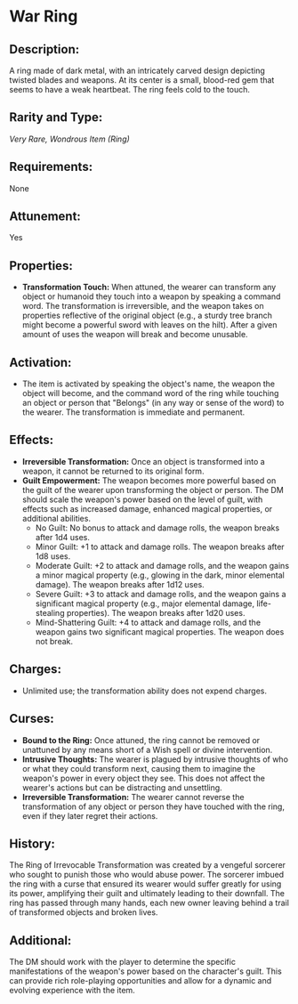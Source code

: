 # War Ring

## Description:
A ring made of dark metal, with an intricately carved design depicting twisted blades and weapons. At its center is a small, blood-red gem that seems to have a weak heartbeat. The ring feels cold to the touch.

## Rarity and Type:
*Very Rare, Wondrous Item (Ring)*

## Requirements:
None

## Attunement:
Yes

## Properties:
- **Transformation Touch:** When attuned, the wearer can transform any object or humanoid they touch into a weapon by speaking a command word. The transformation is irreversible, and the weapon takes on properties reflective of the original object (e.g., a sturdy tree branch might become a powerful sword with leaves on the hilt). After a given amount of uses the weapon will break and become unusable.
  
## Activation:
- The item is activated by speaking the object's name, the weapon the object will become, and the command word of the ring while touching an object or person that "Belongs" (in any way or sense of the word) to the wearer. The transformation is immediate and permanent.

## Effects:
- **Irreversible Transformation:** Once an object is transformed into a weapon, it cannot be returned to its original form.
- **Guilt Empowerment:** The weapon becomes more powerful based on the guilt of the wearer upon transforming the object or person. The DM should scale the weapon's power based on the level of guilt, with effects such as increased damage, enhanced magical properties, or additional abilities.
  - No Guilt: No bonus to attack and damage rolls, the weapon breaks after 1d4 uses.
  - Minor Guilt: +1 to attack and damage rolls. The weapon breaks after 1d8 uses.
  - Moderate Guilt: +2 to attack and damage rolls, and the weapon gains a minor magical property (e.g., glowing in the dark, minor elemental damage). The weapon breaks after 1d12 uses.
  - Severe Guilt: +3 to attack and damage rolls, and the weapon gains a significant magical property (e.g., major elemental damage, life-stealing properties). The weapon breaks after 1d20 uses.
  - Mind-Shattering Guilt: +4 to attack and damage rolls, and the weapon gains two significant magical properties. The weapon does not break.
  
## Charges:
- Unlimited use; the transformation ability does not expend charges.

## Curses:
- **Bound to the Ring:** Once attuned, the ring cannot be removed or unattuned by any means short of a Wish spell or divine intervention.
- **Intrusive Thoughts:** The wearer is plagued by intrusive thoughts of who or what they could transform next, causing them to imagine the weapon's power in every object they see. This does not affect the wearer's actions but can be distracting and unsettling.
- **Irreversible Transformation:** The wearer cannot reverse the transformation of any object or person they have touched with the ring, even if they later regret their actions.

## History:
The Ring of Irrevocable Transformation was created by a vengeful sorcerer who sought to punish those who would abuse power. The sorcerer imbued the ring with a curse that ensured its wearer would suffer greatly for using its power, amplifying their guilt and ultimately leading to their downfall. The ring has passed through many hands, each new owner leaving behind a trail of transformed objects and broken lives.

## Additional:
The DM should work with the player to determine the specific manifestations of the weapon's power based on the character's guilt. This can provide rich role-playing opportunities and allow for a dynamic and evolving experience with the item.